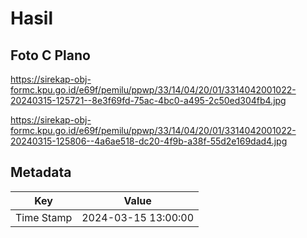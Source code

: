 # Hasil

## Foto C Plano

https://sirekap-obj-formc.kpu.go.id/e69f/pemilu/ppwp/33/14/04/20/01/3314042001022-20240315-125721--8e3f69fd-75ac-4bc0-a495-2c50ed304fb4.jpg

https://sirekap-obj-formc.kpu.go.id/e69f/pemilu/ppwp/33/14/04/20/01/3314042001022-20240315-125806--4a6ae518-dc20-4f9b-a38f-55d2e169dad4.jpg


## Metadata

| Key        | Value               |
| ---------- | ------------------- |
| Time Stamp | 2024-03-15 13:00:00 |



